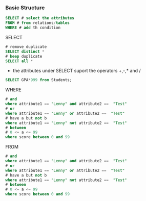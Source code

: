 ### Basic Structure

```sql
SELECT # select the attributes
FROM # from relations/tables
WHERE # add th condition
```


SELECT 
```sql
# remove duplicate
SELECT distinct *
# keep duplicate
SELECT all *
```
- the attributes under SELECT suport the operators +,-,* and /
```sql
SELECT GPA*999 from Students;
```

WHERE
```sql
# and
where attribute1 == "Lenny" and attribute2 ==  "Test"
# or
where attribute1 == "Lenny" or attribute2 ==  "Test"
# have a but not b
where attribute1 == "Lenny" not attribute2 ==  "Test"
# between 
# 0 <= a <= 99
where score between 0 and 99
```

FROM
```sql
# and
where attribute1 == "Lenny" and attribute2 ==  "Test"
# or
where attribute1 == "Lenny" or attribute2 ==  "Test"
# have a but not b
where attribute1 == "Lenny" not attribute2 ==  "Test"
# between 
# 0 <= a <= 99
where score between 0 and 99
```


